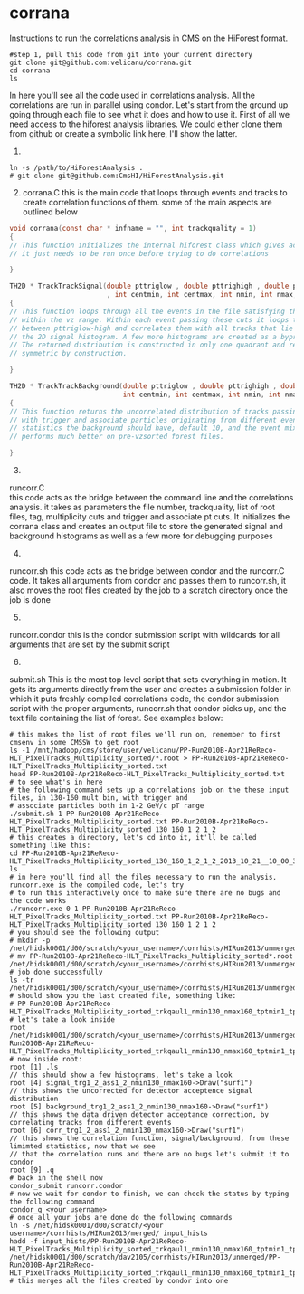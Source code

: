 corrana
=======

Instructions to run the correlations analysis in CMS on the HiForest format.

```Shell
#step 1, pull this code from git into your current directory
git clone git@github.com:velicanu/corrana.git
cd corrana
ls
```

In here you'll see all the code used in correlations analysis. All the correlations are run in parallel using condor.
Let's start from the  ground up going through each file to see what it does and how to use it. First of all we need 
access to the hiforest analysis libraries. We could either clone them from github or create a symbolic link here, 
I'll show the latter.

1.
```Shell
ln -s /path/to/HiForestAnalysis .
# git clone git@github.com:CmsHI/HiForestAnalysis.git
```

2. corrana.C  this is the main code that loops through events and tracks to create correlation functions of them. 
              some of the main aspects are outlined below

```C
void corrana(const char * infname = "", int trackquality = 1)
{
// This function initializes the internal hiforest class which gives access to all the event variables, 
// it just needs to be run once before trying to do correlations

}

TH2D * TrackTrackSignal(double pttriglow , double pttrighigh , double ptasslow , double ptasshigh
                        , int centmin, int centmax, int nmin, int nmax, double vzrange)
{
// This function loops through all the events in the file satisfying the centrality/multiplicity cut
// within the vz range. Within each event passing these cuts it loops through all tracks that lie
// between pttriglow-high and correlates them with all tracks that lie between ptasslow-high and returns
// the 2D signal histogram. A few more histograms are created as a byproduct to classify the events.
// The returned distribution is constructed in only one quadrant and reflected to all others thus will be
// symmetric by construction.

}

TH2D * TrackTrackBackground(double pttriglow , double pttrighigh , double ptasslow, double ptasshigh, 
                            int centmin, int centmax, int nmin, int nmax, double vzrange, int statfactor)
{
// This function returns the uncorrelated distribution of tracks passing identical cuts as the signal, but 
// with trigger and associate particles originating from different events. Here statfactor sets how many more
// statistics the background should have, default 10, and the event mixing is done on consecutive events which
// performs much better on pre-vzsorted forest files. 

}
```

3.
runcorr.C  
              this code acts as the bridge between the command line and the correlations analysis.
              it takes as parameters the file number, trackquality, list of root files, tag, multiplicity
              cuts and trigger and associate pt cuts. It initializes the corrana class and creates an 
              output file to store the generated signal and background histograms as well as a few more
              for debugging purposes
              
4.
runcorr.sh
              this code acts as the bridge between condor and the runcorr.C code. It takes all arguments
              from condor and passes them to runcorr.sh, it also moves the root files created by the job
              to a scratch directory once the job is done
               
5.
runcorr.condor
              this is the condor submission script with wildcards for all arguments that are set by the
              submit script
              
6. 
submit.sh
              This is the most top level script that sets everything in motion. It gets its arguments
              directly from the user and creates a submission folder in which it puts freshly compiled
              correlations code, the condor submission script with the proper arguments, runcorr.sh 
              that condor picks up, and the text file containing the list of forest. See examples below: 

```Shell
# this makes the list of root files we'll run on, remember to first cmsenv in some CMSSW to get root
ls -1 /mnt/hadoop/cms/store/user/velicanu/PP-Run2010B-Apr21ReReco-HLT_PixelTracks_Multiplicity_sorted/*.root > PP-Run2010B-Apr21ReReco-HLT_PixelTracks_Multiplicity_sorted.txt
head PP-Run2010B-Apr21ReReco-HLT_PixelTracks_Multiplicity_sorted.txt  # to see what's in here
# the following command sets up a correlations job on the these input files, in 130-160 mult bin, with trigger and 
# associate particles both in 1-2 GeV/c pT range
./submit.sh 1 PP-Run2010B-Apr21ReReco-HLT_PixelTracks_Multiplicity_sorted.txt PP-Run2010B-Apr21ReReco-HLT_PixelTracks_Multiplicity_sorted 130 160 1 2 1 2
# this creates a directory, let's cd into it, it'll be called something like this:
cd PP-Run2010B-Apr21ReReco-HLT_PixelTracks_Multiplicity_sorted_130_160_1_2_1_2_2013_10_21__10_00_35/
ls
# in here you'll find all the files necessary to run the analysis, runcorr.exe is the compiled code, let's try
# to run this interactively once to make sure there are no bugs and the code works
./runcorr.exe 0 1 PP-Run2010B-Apr21ReReco-HLT_PixelTracks_Multiplicity_sorted.txt PP-Run2010B-Apr21ReReco-HLT_PixelTracks_Multiplicity_sorted 130 160 1 2 1 2
# you should see the following output
# mkdir -p /net/hidsk0001/d00/scratch/<your_username>/corrhists/HIRun2013/unmerged
# mv PP-Run2010B-Apr21ReReco-HLT_PixelTracks_Multiplicity_sorted*.root /net/hidsk0001/d00/scratch/<your_username>/corrhists/HIRun2013/unmerged
# job done successfully
ls -tr /net/hidsk0001/d00/scratch/<your_username>/corrhists/HIRun2013/unmerged
# should show you the last created file, something like:
# PP-Run2010B-Apr21ReReco-HLT_PixelTracks_Multiplicity_sorted_trkqaul1_nmin130_nmax160_tptmin1_tptmax2_aptmin1_aptmax2_0.root
# let's take a look inside 
root /net/hidsk0001/d00/scratch/<your_username>/corrhists/HIRun2013/unmerged/PP-Run2010B-Apr21ReReco-HLT_PixelTracks_Multiplicity_sorted_trkqaul1_nmin130_nmax160_tptmin1_tptmax2_aptmin1_aptmax2_0.root
# now inside root:
root [1] .ls
// this should show a few histograms, let's take a look
root [4] signal_trg1_2_ass1_2_nmin130_nmax160->Draw("surf1")
// this shows the uncorrected for detector acceptence signal distribution
root [5] background_trg1_2_ass1_2_nmin130_nmax160->Draw("surf1")
// this shows the data driven detector acceptance correction, by correlating tracks from different events
root [6] corr_trg1_2_ass1_2_nmin130_nmax160->Draw("surf1")
// this shows the correlation function, signal/background, from these limimted statistics, now that we see
// that the correlation runs and there are no bugs let's submit it to condor
root [9] .q
# back in the shell now
condor_submit runcorr.condor
# now we wait for condor to finish, we can check the status by typing the following command
condor_q <your username>
# once all your jobs are done do the following commands
ln -s /net/hidsk0001/d00/scratch/<your username>/corrhists/HIRun2013/merged/ input_hists
hadd -f input_hists/PP-Run2010B-Apr21ReReco-HLT_PixelTracks_Multiplicity_sorted_trkqaul1_nmin130_nmax160_tptmin1_tptmax2_aptmin1_aptmax2.root /net/hidsk0001/d00/scratch/dav2105/corrhists/HIRun2013/unmerged/PP-Run2010B-Apr21ReReco-HLT_PixelTracks_Multiplicity_sorted_trkqaul1_nmin130_nmax160_tptmin1_tptmax2_aptmin1_aptmax2_*
# this merges all the files created by condor into one

```


